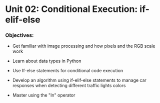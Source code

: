 # Unit 02: Conditional Execution: if-elif-else

### Objectives:
- Get familiar with image processing and how pixels and the RGB scale work

- Learn about data types in Python

- Use If-else statements for conditional code execution

- Develop an algorithm using if-elif-else statements to manage car responses when detecting different traffic lights colors

- Master using the "In" operator